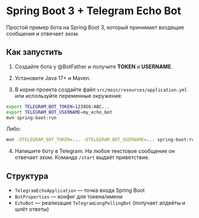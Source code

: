 # Spring Boot 3 + Telegram Echo Bot

Простой пример бота на Spring Boot 3, который принимает входящие сообщения и отвечает эхом.

## Как запустить

1) Создайте бота у @BotFather и получите **TOKEN** и **USERNAME**.

2) Установите Java 17+ и Maven.

3) В корне проекта создайте файл `src/main/resources/application.yml` или используйте переменные окружения:

```bash
export TELEGRAM_BOT_TOKEN=123456:ABC...
export TELEGRAM_BOT_USERNAME=my_echo_bot
mvn spring-boot:run
```

Либо:
```bash
mvn -DTELEGRAM_BOT_TOKEN=... -DTELEGRAM_BOT_USERNAME=... spring-boot:run
```

4) Напишите боту в Telegram. На любое текстовое сообщение он отвечает эхом.
Команда `/start` выдаёт приветствие.

## Структура
- `TelegramEchoApplication` — точка входа Spring Boot
- `BotProperties` — конфиг для токена/имени
- `EchoBot` — реализация `TelegramLongPollingBot` (получает апдейты и шлёт ответы)

